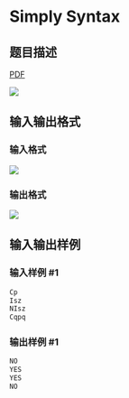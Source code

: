# Simply Syntax

## 题目描述

[problemUrl]: https://uva.onlinejudge.org/index.php?option=com_onlinejudge&Itemid=8&category=4&page=show_problem&problem=207

[PDF](https://uva.onlinejudge.org/external/2/p271.pdf)

![](https://cdn.luogu.com.cn/upload/vjudge_pic/UVA271/6553fafa01f78cd0f38fae40b0bfc87d6262463d.png)

## 输入输出格式

### 输入格式

![](https://cdn.luogu.com.cn/upload/vjudge_pic/UVA271/5c4bc6ab7e7a13ac64effafed2ba44313df3db04.png)

### 输出格式

![](https://cdn.luogu.com.cn/upload/vjudge_pic/UVA271/dd21ef82931a07a4aed3dc1cfa5b0baedc33d29c.png)

## 输入输出样例

### 输入样例 #1

```cpp
Cp
Isz
NIsz
Cqpq
```


### 输出样例 #1

```cpp
NO
YES
YES
NO
```


